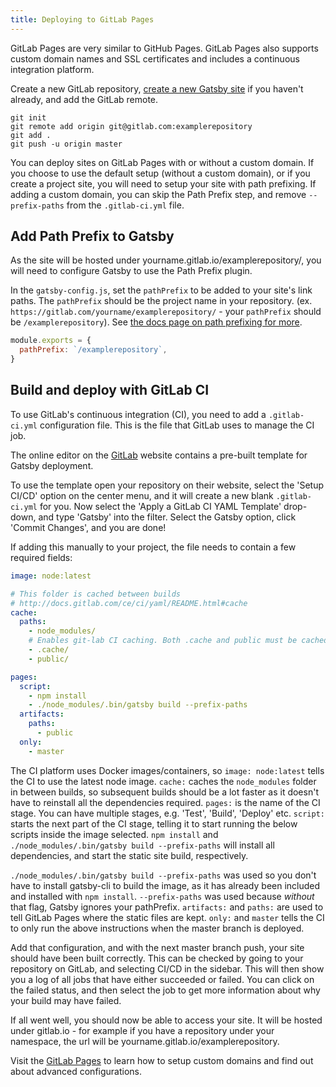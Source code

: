 ```yaml
---
title: Deploying to GitLab Pages
---
```


GitLab Pages are very similar to GitHub Pages. GitLab Pages also supports custom domain names and SSL certificates and includes a continuous integration platform.

Create a new GitLab repository, [create a new Gatsby site](/docs/) if you haven't already, and add the GitLab remote.

```shell
git init
git remote add origin git@gitlab.com:examplerepository
git add .
git push -u origin master
```

You can deploy sites on GitLab Pages with or without a custom domain. If you choose to use the default setup (without a custom domain), or if you create a project site, you will need to setup your site with path prefixing. If adding a custom domain, you can skip the Path Prefix step, and remove `--prefix-paths` from the `.gitlab-ci.yml` file.

## Add Path Prefix to Gatsby

As the site will be hosted under yourname.gitlab.io/examplerepository/, you will need to configure Gatsby to use the Path Prefix plugin.

In the `gatsby-config.js`, set the `pathPrefix` to be added to your site's link paths. The `pathPrefix` should be the project name in your repository. (ex. `https://gitlab.com/yourname/examplerepository/` - your `pathPrefix` should be `/examplerepository`). See [the docs page on path prefixing for more](/docs/path-prefix/).

```js:title=gatsby-config.js
module.exports = {
  pathPrefix: `/examplerepository`,
}
```

## Build and deploy with GitLab CI

To use GitLab's continuous integration (CI), you need to add a `.gitlab-ci.yml` configuration file. This is the file that GitLab uses to manage the CI job.

The online editor on the [GitLab](https://gitlab.com) website contains a pre-built template for Gatsby deployment.

To use the template open your repository on their website, select the 'Setup CI/CD' option on the center menu, and it will create a new blank `.gitlab-ci.yml` for you. Now select the 'Apply a GitLab CI YAML Template' drop-down, and type 'Gatsby' into the filter. Select the Gatsby option, click 'Commit Changes', and you are done!

If adding this manually to your project, the file needs to contain a few required fields:

```yaml:title=.gitlab-ci.yml
image: node:latest

# This folder is cached between builds
# http://docs.gitlab.com/ce/ci/yaml/README.html#cache
cache:
  paths:
    - node_modules/
    # Enables git-lab CI caching. Both .cache and public must be cached, otherwise builds will fail.
    - .cache/
    - public/

pages:
  script:
    - npm install
    - ./node_modules/.bin/gatsby build --prefix-paths
  artifacts:
    paths:
      - public
  only:
    - master
```

The CI platform uses Docker images/containers, so `image: node:latest` tells the CI to use the latest node image. `cache:` caches the `node_modules` folder in between builds, so subsequent builds should be a lot faster as it doesn't have to reinstall all the dependencies required. `pages:` is the name of the CI stage. You can have multiple stages, e.g. 'Test', 'Build', 'Deploy' etc. `script:` starts the next part of the CI stage, telling it to start running the below scripts inside the image selected. `npm install` and `./node_modules/.bin/gatsby build --prefix-paths` will install all dependencies, and start the static site build, respectively.

`./node_modules/.bin/gatsby build --prefix-paths` was used so you don't have to install gatsby-cli to build the image, as it has already been included and installed with `npm install`. `--prefix-paths` was used because _without_ that flag, Gatsby ignores your pathPrefix. `artifacts:` and `paths:` are used to tell GitLab Pages where the static files are kept. `only:` and `master` tells the CI to only run the above instructions when the master branch is deployed.

Add that configuration, and with the next master branch push, your site should have been built correctly. This can be checked by going to your repository on GitLab, and selecting CI/CD in the sidebar. This will then show you a log of all jobs that have either succeeded or failed. You can click on the failed status, and then select the job to get more information about why your build may have failed.

If all went well, you should now be able to access your site. It will be hosted under gitlab.io - for example if you have a repository under your namespace, the url will be yourname.gitlab.io/examplerepository.

Visit the [GitLab Pages](https://gitlab.com/help/user/project/pages/getting_started_part_one.md) to learn how to setup custom domains and find out about advanced configurations.
